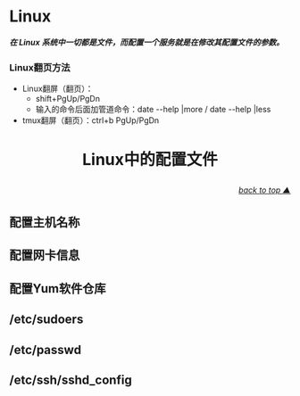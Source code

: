# Linux

___在 Linux 系统中一切都是文件，而配置一个服务就是在修改其配置文件的参数。___

### Linux翻页方法
* Linux翻屏（翻页）：
    * shift+PgUp/PgDn
    * 输入的命令后面加管道命令：date --help |more / date --help |less
* tmux翻屏（翻页）：ctrl+b PgUp/PgDn


# <p align="center">Linux中的配置文件</p>
###### [<p align="right">back to top ▲</p>](#linux)

## 配置主机名称
## 配置网卡信息
## 配置Yum软件仓库
## /etc/sudoers
## /etc/passwd
## /etc/ssh/sshd_config
